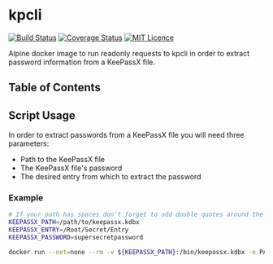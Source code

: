 # kpcli

[![Build Status](https://travis-ci.org/deploymentking/kpcli.svg?branch=master)](https://travis-ci.org/deploymentking/kpcli)
[![Coverage Status](https://coveralls.io/repos/github/deploymentking/kpcli/badge.svg?branch=master)](https://coveralls.io/github/deploymentking/kpcli?branch=master)
[![MIT Licence](https://badges.frapsoft.com/os/mit/mit.svg?v=103)](https://opensource.org/licenses/mit-license.php)

Alpine docker image to run readonly requests to kpcli in order to extract password information from a KeePassX file.

## Table of Contents

<!-- toc -->

<!-- tocstop -->

## Script Usage

In order to extract passwords from a KeePassX file you will need three parameters:
- Path to the KeePassX file 
- The KeePassX file's password
- The desired entry from which to extract the password

### Example
```bash
# If your path has spaces don't forget to add double quotes around the string
KEEPASSX_PATH=/path/to/keepassx.kdbx
KEEPASSX_ENTRY=/Root/Secret/Entry
KEEPASSX_PASSWORD=supersecretpassword

docker run --net=none --rm -v ${KEEPASSX_PATH}:/bin/keepassx.kdbx -e PASSWORD=${KEEPASSX_PASSWORD} -e ENTRY=${KEEPASSX_ENTRY} thinkstackio/kpcli
```


